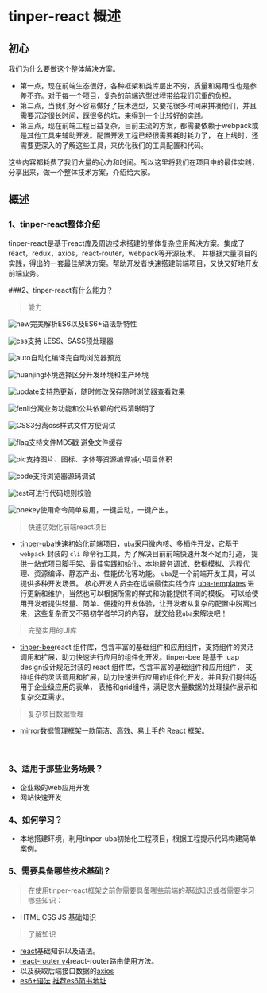 # tinper-react 概述

## 初心

我们为什么要做这个整体解决方案。

- 第一点，现在前端生态很好，各种框架和类库层出不穷，质量和易用性也是参差不齐。对于每一个项目，复杂的前端选型过程带给我们沉重的负担。
- 第二点，当我们好不容易做好了技术选型，又要花很多时间来拼凑他们，并且需要沉淀很长时间，踩很多的坑，来得到一个比较好的实践。
- 第三点，现在前端工程日益复杂，目前主流的方案，都需要依赖于webpack或是其他工具来辅助开发。配置开发工程已经很需要耗时耗力了， 在上线时，还需要更深入的了解这些工具，来优化我们的工具配置和代码。

这些内容都耗费了我们大量的心力和时间。所以这里将我们在项目中的最佳实践，分享出来，做一个整体技术方案，介绍给大家。

## 概述

### 1、tinper-react整体介绍

tinper-react是基于react库及周边技术搭建的整体复杂应用解决方案。集成了react，redux，axios，react-router，webpack等开源技术。 并根据大量项目的实践，得出的一套最佳解决方案。帮助开发者快速搭建前端项目，又快又好地开发前端业务。

###2、tinper-react有什么能力？

> 能力

![new](/Users/brucefang/Downloads/tinper-react框架/Summary-概述/img/new.svg)完美解析ES6以及ES6+语法新特性

![css](/Users/brucefang/Downloads/tinper-react框架/Summary-概述/img/css.svg)支持 LESS、SASS预处理器

![auto](/Users/brucefang/Downloads/tinper-react框架/Summary-概述/img/auto.svg)自动化编译完自动浏览器预览

![huanjing](/Users/brucefang/Downloads/tinper-react框架/Summary-概述/img/huanjing.svg )环境选择区分开发环境和生产环境

![update](/Users/brucefang/Downloads/tinper-react框架/Summary-概述/img/update.svg)支持热更新，随时修改保存随时浏览器查看效果

![fenli](/Users/brucefang/Downloads/tinper-react框架/Summary-概述/img/fenli.svg)分离业务功能和公共依赖的代码清晰明了

![CSS3](/Users/brucefang/Downloads/tinper-react框架/Summary-概述/img/CSS3.svg)分离css样式文件方便调试

![flag](/Users/brucefang/Downloads/tinper-react框架/Summary-概述/img/flag.svg)支持文件MD5戳 避免文件缓存

![pic](/Users/brucefang/Downloads/tinper-react框架/Summary-概述/img/pic.svg)支持图片、图标、字体等资源编译减小项目体积

![code](/Users/brucefang/Downloads/tinper-react框架/Summary-概述/img/code.svg)支持浏览器源码调试

![test](/Users/brucefang/Downloads/tinper-react框架/Summary-概述/img/test.svg)可进行代码规则校验

![onekey](/Users/brucefang/Downloads/tinper-react框架/Summary-概述/img/onekey.svg)使用命令简单易用，一键启动，一键产出。

> 快速初始化前端react项目

* [tinper-uba](https://github.com/iuap-design/tinper-uba)快速初始化前端项目，`uba`采用微内核、多插件开发，它基于 `webpack` 封装的 `cli` 命令行工具，为了解决目前前端快速开发不足而打造， 提供一站式项目脚手架、最佳实践初始化、本地服务调试、数据模拟、远程代理、资源编译、静态产出、性能优化等功能。 `uba`是一个前端开发工具，可以提供多种开发场景。 核心开发人员会在远端最佳实践仓库 [uba-templates](https://github.com/uba-templates) 进行更新和维护，当然也可以根据所需的样式和功能提供不同的模板。 可以给使用开发者提供轻量、简单、便捷的开发体验，让开发者从复杂的配置中脱离出来，这些复杂而又不易初学者学习的内容， 就交给我`uba`来解决吧！

> 完整实用的UI库

* [tinper-bee](http://bee.tinper.org/)react 组件库，包含丰富的基础组件和应用组件，支持组件的灵活调用和扩展，助力快速进行应用的组件化开发。tinper-bee 是基于 iuap design设计规范封装的 react 组件库，包含丰富的基础组件和应用组件， 支持组件的灵活调用和扩展，助力快速进行应用的组件化开发。并且我们提供适用于企业级应用的表单， 表格和grid组件，满足您大量数据的处理操作展示和复杂交互需求。

> 复杂项目数据管理

* [mirror数据管理框架](https://github.com/mirrorjs/mirror)一款简洁、高效、易上手的 React 框架。

  ​

### 3、适用于那些业务场景？

* 企业级的web应用开发
* 网站快速开发

### 4、如何学习？

* 本地搭建环境，利用tinper-uba初始化工程项目，根据工程提示代码构建简单案例。

### 5、需要具备哪些技术基础？

> 在使用tinper-react框架之前你需要具备哪些前端的基础知识或者需要学习哪些知识：

* HTML CSS JS 基础知识

> 了解知识

- [react](https://discountry.github.io/react/)基础知识以及语法。
- [react-router v4](http://reacttraining.cn/web/guides/quick-start)react-router路由使用方法。
- 以及获取后端接口数据的[axios](https://github.com/mzabriskie/axios)
- [es6+语法](http://es6.ruanyifeng.com/)  [推荐es6简书地址](https://www.jianshu.com/p/287e0bb867ae)